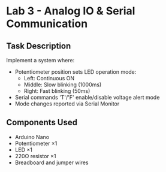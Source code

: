 # Lab 3 - Analog IO & Serial Communication

## Task Description
Implement a system where:
- Potentiometer position sets LED operation mode:
  - Left: Continuous ON
  - Middle: Slow blinking (1000ms)
  - Right: Fast blinking (50ms)
- Serial commands 'T'/'F' enable/disable voltage alert mode
- Mode changes reported via Serial Monitor

## Components Used
- Arduino Nano
- Potentiometer ×1
- LED ×1
- 220Ω resistor ×1
- Breadboard and jumper wires
